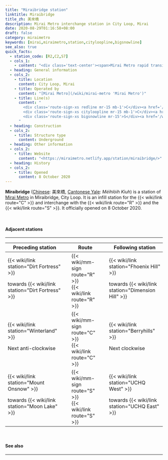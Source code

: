 ```yaml
---
title: "Miraibridge station"
linktitle: Miraibridge
title_zh: 美來橋
description: Mirai Metro interchange station in City Loop, Mirai
date: 2020-08-29T01:16:58+08:00
draft: false
category: miraimetro
keywords: [mirai,miraimetro,station,cityloopline,bigsnowline]
see_also: true
quick_facts:
  - station_code: [R2,C2,S7]
  - cols_1:
    - content: "<div class='text-center'><span>Mirai Metro rapid transit station</span></div>"
  - heading: General information
  - cols_2:
    - title: Location
      content: City Loop, Mirai
    - title: Operated by
      content: "[Mirai Metro](/wiki/mirai-metro 'Mirai Metro')"
    - title: Line(s)
      content: "
        <div class='route-sign-xs redline mr-15 mb-1'>C</div><a href='/wiki/red-line' title='Red Line'>Red Line</a><br>
        <div class='route-sign-xs cityloopline mr-15 mb-1'>C</div><a href='/wiki/city-loop-line' title='City Loop Line'>City Loop Line</a><br>
        <div class='route-sign-xs bigsnowline mr-15'>S</div><a href='/wiki/big-snow-line' title='Big Snow Line'>Big Snow Line</a>
      "
  - heading: Construction
  - cols_2:
    - title: Structure type
      content: Underground
  - heading: Other information
  - cols_2:
    - title: Website
      content: "<https://miraimetro.netlify.app/station/miraibridge/>"
  - heading: History
  - cols_2:
    - title: Opened
      content: 8 October 2020
---
```


**Miraibridge** ([Chinese](https://en.wikipedia.org/wiki/Traditional_Chinese_characters "Traditional Chinese characters"): 美來橋, [Cantonese Yale](https://en.wikipedia.org/wiki/Yale_romanization_of_Cantonese "Yale romanization of Cantonese"): *Méihlòih Kìuh*) is a station of [Mirai Metro](/wiki/mirai-metro "Mirai Metro") in Miraibridge, City Loop. It is an infill station for the {{< wiki/link route="C" >}} and interchange with the {{< wiki/link route="R" >}} and the {{< wiki/link route="S" >}}. It officially opened on 8 October 2020.

<br>

#### Adjacent stations

---

<div class="table-responsive">
  <table class="table table-bordered table-600 text-center">
    <thead class="thead-light">
      <tr>
        <th class="w-35">Preceding station</th>
        <th colspan="3">Route</th>
        <th class="w-35">Following station</th>
      </tr>
    </thead>
    <tbody>
      <tr>
        <td>
          {{< wiki/link station="Dirt Fortress" >}}
          <p class="small font-italic mb-0">towards {{< wiki/link station="Dirt Fortress" >}}</p>
        </td>
        <td class="redline"></td>
        <td>
          <div class="mb-05">
            {{< wiki/mm-sign route="R" >}}
          </div>
          {{< wiki/link route="R" >}}
        </td>
        <td class="redline"></td>
        <td>
          {{< wiki/link station="Fhoenix Hill" >}}
          <p class="small font-italic mb-0">towards {{< wiki/link station="Dimension Hill" >}}</p>
        </td>
      </tr>
      <tr>
        <td>
          {{< wiki/link station="Winterland" >}}
          <p class="small font-italic mb-0">Next anti-clockwise</p>
        </td>
        <td class="cityloopline"></td>
        <td class="w-30">
          <div class="mb-05">
            {{< wiki/mm-sign route="C" >}}
          </div>
          {{< wiki/link route="C" >}}
        </td>
        <td class="cityloopline"></td>
        <td>
          {{< wiki/link station="Berryhills" >}}
          <p class="small font-italic mb-0">Next clockwise</p>
        </td>
      </tr>
      <tr>
        <td>
          {{< wiki/link station="Mount Onsnow" >}}
          <p class="small font-italic mb-0">towards {{< wiki/link station="Moon Lake" >}}</p>
        </td>
        <td class="bigsnowline"></td>
        <td>
          <div class="mb-05">
            {{< wiki/mm-sign route="S" >}}
          </div>
          {{< wiki/link route="S" >}}
        </td>
        <td class="bigsnowline"></td>
        <td>
          {{< wiki/link station="UCHQ West" >}}
          <p class="small font-italic mb-0">towards {{< wiki/link station="UCHQ East" >}}</p>
        </td>
      </tr>
    </tbody>
  </table>
</div>

<br>

#### See also

---
